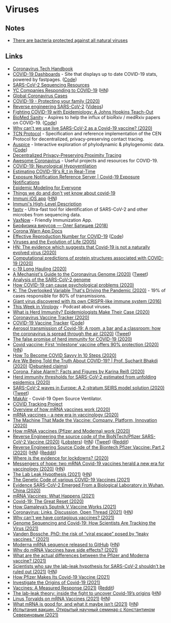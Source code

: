 # Viruses

## Notes

- [There are bacteria protected against all natural viruses](https://twitter.com/Eaterofsun/status/1400522215888769030)

## Links

- [Coronavirus Tech Handbook](https://coronavirustechhandbook.com/)
- [COVID-19 Dashboards](https://covid19dashboards.com/) - Site that displays up to date COVID-19 stats, powered by fastpages. ([Code](https://github.com/github/covid19-dashboard))
- [SARS-CoV-2 Sequencing Resources](https://github.com/CDCgov/SARS-CoV-2_Sequencing)
- [YC Companies Responding to COVID-19](https://www.ycombinator.com/covid) ([HN](https://news.ycombinator.com/item?id=22687131))
- [Global Coronavirus Cases](https://coronavirus.projectpage.app/)
- [COVID-19 - Protecting your family (2020)](https://vimeo.com/399733860)
- [Reverse engineering SARS-CoV-2](https://github.com/geohot/corona) ([Videos](https://www.youtube.com/watch?v=8vWaawiUteM))
- [Fighting COVID-19 with Epidemiology: A Johns Hopkins Teach-Out](https://www.coursera.org/learn/covid19-epidemiology)
- [BioMed Sanity](http://biomed-sanity.com/) - Aspires to help the influx of bioRxiv / medRxiv papers on COVID-19. ([Code](https://github.com/karpathy/covid-sanity))
- [Why can't we use live SARS-CoV-2 as a Covid-19 vaccine? (2020)](https://www.reddit.com/r/askscience/comments/fwuyem/why_cant_we_use_live_sarscov2_as_a_covid19_vaccine/)
- [TCN Protocol](https://github.com/TCNCoalition/TCN) - Specification and reference implementation of the CEN Protocol for decentralized, privacy-preserving contact tracing.
- [Auspice](https://nextstrain.github.io/auspice/) - Interactive exploration of phylodynamic & phylogenomic data. ([Code](https://github.com/nextstrain/auspice))
- [Decentralized Privacy-Preserving Proximity Tracing](https://github.com/DP-3T/documents)
- [Awesome Coronavirus](https://github.com/soroushchehresa/awesome-coronavirus) - Useful projects and resources for COVID-19.
- [COVID-19: Neurological Hypoventilation](https://mad.science.blog/2020/04/11/covid-19-neurological-hypoventilation/)
- [Estimating COVID-19's R_t in Real-Time](https://github.com/k-sys/covid-19/blob/master/Realtime%20R0.ipynb)
- [Exposure Notification Reference Server | Covid-19 Exposure Notifications](https://github.com/google/exposure-notifications-server)
- [Epidemic Modeling for Everyone](https://github.com/DataForScience/Epidemiology101)
- [Things we do and don't yet know about covid-19](https://twitter.com/meganranney/status/1264589288659922945)
- [Immuni iOS app](https://github.com/immuni-app/immuni-app-ios) ([HN](https://news.ycombinator.com/item?id=23396499))
- [Immuni's High-Level Description](https://github.com/immuni-app/immuni-documentation)
- [fastv](https://github.com/OpenGene/fastv) - Ultra-fast tool for identification of SARS-CoV-2 and other microbes from sequencing data.
- [VaxNow](https://vaxnow.org/) - Friendly Immunization App.
- [Биофизика вирусов — Олег Батищев (2018)](https://www.youtube.com/watch?v=kNwMwaNHcv8)
- [Corona Warn App Docs](https://github.com/corona-warn-app/cwa-documentation)
- [Effective Reproduction Number for COVID-19](https://rt.live/) ([Code](https://github.com/rtcovidlive/covid-dash))
- [Viruses and the Evolution of Life (2005)](https://www.asmscience.org/content/book/10.1128/9781555817626)
- [HN: The evidence which suggests that Covid-19 is not a naturally evolved virus (2020)](https://news.ycombinator.com/item?id=23875758)
- [Computational predictions of protein structures associated with COVID-19 (2020)](https://deepmind.com/research/open-source/computational-predictions-of-protein-structures-associated-with-COVID-19)
- [c-19 Long Hauling (2020)](https://blog.rumyra.com/2020-08-14-c-19-long-hauling/)
- [A Mechanist's Guide to the Coronavirus Genome (2020)](https://csvoss.com/a-mechanists-guide-to-the-coronavirus-genome) ([Tweet](https://twitter.com/csvoss/status/1295458745833594880))
- [Analysis of the SARS-CoV-2 genome](https://github.com/nqureshi/sars-cov-2)
- [How COVID-19 can cause psychological problems (2020)](https://www.youtube.com/watch?v=LIOxKVrVRy4)
- [K: The Overlooked Variable That's Driving the Pandemic (2020)](https://www.theatlantic.com/health/archive/2020/09/k-overlooked-variable-driving-pandemic/616548/) - 19% of cases responsible for 80% of transmissions.
- [Giant virus discovered with its own CRISPR-like immune system (2016)](https://www.ibtimes.co.uk/could-giant-virus-own-immune-system-be-branch-life-1546905?platform=hootsuite)
- [This Week in Virology](https://www.microbe.tv/twiv/) - Podcast about viruses.
- [What is Herd Immunity? Epidemiologists Make Their Case (2020)](https://www.youtube.com/watch?v=QJajHxG3C9A)
- [Coronavirus Vaccine Tracker (2020)](https://www.nytimes.com/interactive/2020/science/coronavirus-vaccine-tracker.html)
- [COVID-19 Vaccine Tracker](https://thevaccinetracker.com/) ([Code](https://github.com/thevaccinetracker/thevaccinetracker))
- [Aerosol transmission of Covid-19: A room, a bar and a classroom: how the coronavirus is spread through the air (2020)](https://english.elpais.com/society/2020-10-28/a-room-a-bar-and-a-class-how-the-coronavirus-is-spread-through-the-air.html) ([Tweet](https://twitter.com/jljcolorado/status/1321599800714817537))
- [The false promise of herd immunity for COVID-19 (2020)](https://www.nature.com/articles/d41586-020-02948-4)
- [Covid vaccine: First ‘milestone’ vaccine offers 90% protection (2020)](https://www.bbc.com/news/health-54873105) ([HN](https://news.ycombinator.com/item?id=25033844))
- [How To Become COVID Savvy In 10 Steps (2020)](https://medium.com/applied-data-science/how-to-become-covid-savvy-in-10-steps-b5942db3ac85)
- [Are We Being Told the Truth About COVID-19? | Prof. Sucharit Bhakdi (2020)](https://www.youtube.com/watch?v=ZnpnBYgGARE) ([Debunked claims](https://translate.google.com/translate?hl=&sl=de&tl=en&u=https%3A%2F%2Fcorrectiv.org%2Ffaktencheck%2F2020%2F06%2F19%2Fimpfung-gegen-covid-19-sinnlos-sucharit-bhakdi-stellt-unbelegte-behauptungen-auf%2F))
- [Corona, False Alarm?: Facts and Figures by Karina Reiß (2020)](https://www.goodreads.com/book/show/55370694-corona-false-alarm)
- [Herd immunity thresholds for SARS-CoV-2 estimated from unfolding epidemics (2020)](https://www.medrxiv.org/content/10.1101/2020.07.23.20160762v3)
- [SARS-CoV-2 waves in Europe: A 2-stratum SEIRS model solution (2020)](https://www.medrxiv.org/content/10.1101/2020.10.09.20210146v2) ([Tweet](https://twitter.com/federicolois/status/1316127717331480578))
- [MakAir](https://github.com/makers-for-life/makair) - Covid-19 Open Source Ventilator.
- [COVID Tracking Project](https://covidtracking.com/)
- [Overview of how mRNA vaccines work (2020)](https://twitter.com/scientistswanda/status/1335988328362090500)
- [mRNA vaccines – a new era in vaccinology (2020)](https://www.ncbi.nlm.nih.gov/pmc/articles/PMC5906799/pdf/nihms955599.pdf)
- [The Machine That Made the Vaccine: Company, Platform, Innovation (2020)](https://overcast.fm/+BlzGsJabc)
- [How mRNA vaccines (Pfizer and Moderna) work (2020)](https://twitter.com/WheatNOil/status/1339624815137722368)
- [Reverse Engineering the source code of the BioNTech/Pfizer SARS-CoV-2 Vaccine (2020)](https://berthub.eu/articles/posts/reverse-engineering-source-code-of-the-biontech-pfizer-vaccine/) ([Lobsters](https://lobste.rs/s/qoqbdc/reverse_engineering_source_code)) ([HN](https://news.ycombinator.com/item?id=25538820)) ([Tweet](https://twitter.com/PowerDNS_Bert/status/1342568484946010116)) ([Reddit](https://www.reddit.com/r/programming/comments/kk8pxz/this_programmer_reverse_engineered_the_pfizer/))
- [Reverse Engineering Source Code of the Biontech Pfizer Vaccine: Part 2 (2020)](https://berthub.eu/articles/posts/part-2-reverse-engineering-source-code-of-the-biontech-pfizer-vaccine/) ([HN](https://news.ycombinator.com/item?id=25598270)) ([Reddit](https://www.reddit.com/r/programming/comments/ko5esy/reverse_engineering_source_code_of_the_biontech/))
- [Where is the evidence for lockdowns? (2020)](https://www.reddit.com/r/LockdownSkepticism/comments/kmc1wl/where_is_the_evidence_for_lockdowns/)
- [Messengers of hope: two mRNA Covid-19 vaccines herald a new era for vaccinology (2020)](https://www.nature.com/articles/s41587-020-00807-1) ([HN](https://news.ycombinator.com/item?id=25577215))
- [The Lab Leak Hypothesis (2021)](https://nymag.com/intelligencer/article/coronavirus-lab-escape-theory.html) ([HN](https://news.ycombinator.com/item?id=25640323))
- [The Genetic Code of various COVID-19 Vaccines (2021)](https://berthub.eu/articles/posts/genetic-code-of-covid-19-vaccines/)
- [Evidence SARS-CoV-2 Emerged From a Biological Laboratory in Wuhan, China (2020)](https://project-evidence.github.io/)
- [mRNA Vaccines: What Happens (2021)](https://blogs.sciencemag.org/pipeline/archives/2021/01/21/mrna-vaccines-what-happens)
- [Covid-19: The Great Reset (2020)](http://reparti.free.fr/schwab2020.pdf)
- [How Gamaleya’s Sputnik V Vaccine Works (2021)](https://www.nytimes.com/interactive/2021/health/gamaleya-covid-19-vaccine.html)
- [Coronavirus: Links, Discussion, Open Thread (2021)](https://astralcodexten.substack.com/p/coronavirus-links-discussion-open) ([HN](https://news.ycombinator.com/item?id=26151086))
- [Why can't we have contagious vaccines? (2021)](https://www.reddit.com/r/askscience/comments/lqniul/why_cant_we_have_contagious_vaccines/)
- [Genome Sequencing and Covid-19: How Scientists Are Tracking the Virus (2021)](https://www.nytimes.com/interactive/2021/03/25/magazine/genome-sequencing-covid-variants.html?action=click&module=Top%20Stories&pgtype=Homepage)
- [Vanden Bossche, PhD: the risk of “viral escape” posed by “leaky vaccines.” (2021)](https://www.youtube.com/watch?v=2LSMpuQcTSE)
- [Moderna mRNA sequence released to GitHub](https://github.com/NAalytics/Assemblies-of-putative-SARS-CoV2-spike-encoding-mRNA-sequences-for-vaccines-BNT-162b2-and-mRNA-1273/blob/main/Assemblies%20of%20putative%20SARS-CoV2-spike-encoding%20mRNA%20sequences%20for%20vaccines%20BNT-162b2%20and%20mRNA-1273.docx.pdf) ([HN](https://news.ycombinator.com/item?id=26628233))
- [Why do mRNA Vaccines have side effects? (2021)](https://www.reddit.com/r/bioinformatics/comments/mi3fdc/why_do_mrna_vaccines_have_side_effects/)
- [What are the actual differences between the Pfizer and Moderna vaccine? (2021)](https://www.reddit.com/r/askscience/comments/mi5frs/what_are_the_actual_differences_between_the/)
- [Scientists who say the lab-leak hypothesis for SARS-CoV-2 shouldn't be ruled out (2021)](https://www.technologyreview.com/2021/03/18/1021030/coronavirus-leak-wuhan-lab-scientists-conspiracy/) ([HN](https://news.ycombinator.com/item?id=26750452))
- [How Pfizer Makes Its Covid-19 Vaccine (2021)](https://www.nytimes.com/interactive/2021/health/pfizer-coronavirus-vaccine.html)
- [Investigate the Origins of Covid-19 (2021)](https://www.reddit.com/r/science/comments/gk6y95/covid19_did_not_come_from_the_wuhan_institute_of/)
- [Vaccines: A Measured Response (2021)](https://www.youtube.com/watch?v=8BIcAZxFfrc) ([Reddit](https://www.reddit.com/r/videos/comments/nlmtvu/vaccines_a_measured_response/))
- [The lab-leak theory: inside the fight to uncover Covid-19’s origins](https://www.vanityfair.com/news/2021/06/the-lab-leak-theory-inside-the-fight-to-uncover-covid-19s-origins) ([HN](https://news.ycombinator.com/item?id=27388587))
- [Linus Torvalds on mRNA Vaccines (2021)](https://lore.kernel.org/ksummit/CAHk-=wiB6FJknDC5PMfpkg4gZrbSuC3d391VyReM4Wb0+JYXXA@mail.gmail.com/) ([HN](https://news.ycombinator.com/item?id=27466374))
- [What mRNA is good for, and what it maybe isn’t (2021)](https://blogs.sciencemag.org/pipeline/archives/2021/06/29/what-mrna-is-good-for-and-what-it-maybe-isnt) ([HN](https://news.ycombinator.com/item?id=27681418))
- [Испытания вакцин. Открытый научный семинар с Константином Севериновым (2021)](https://www.youtube.com/watch?v=5ebHY-M0JOU)
